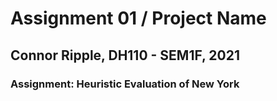 # Assignment 01 / Project Name
## Connor Ripple, DH110 - SEM1F, 2021

### Assignment: Heuristic Evaluation of New York
